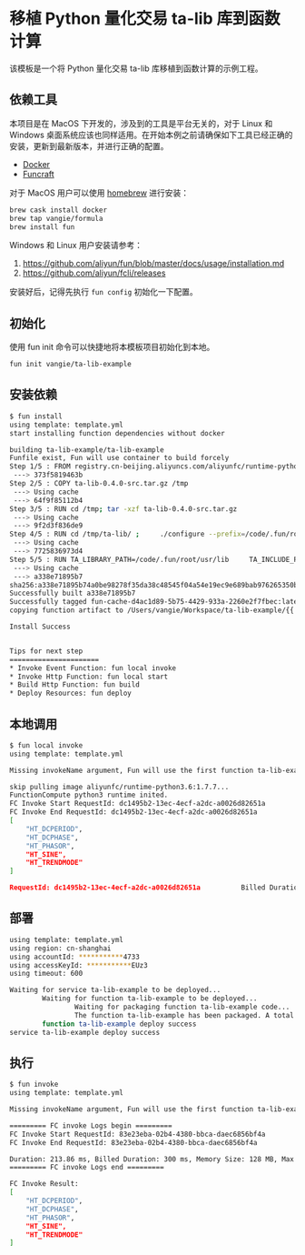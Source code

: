 # 移植 Python 量化交易 ta-lib 库到函数计算

该模板是一个将 Python 量化交易 ta-lib 库移植到函数计算的示例工程。

## 依赖工具

本项目是在 MacOS 下开发的，涉及到的工具是平台无关的，对于 Linux 和 Windows 桌面系统应该也同样适用。在开始本例之前请确保如下工具已经正确的安装，更新到最新版本，并进行正确的配置。

* [Docker](https://www.docker.com/)
* [Funcraft](https://github.com/alibaba/funcraft)

对于 MacOS 用户可以使用 [homebrew](https://brew.sh/) 进行安装：

```bash
brew cask install docker
brew tap vangie/formula
brew install fun
```

Windows 和 Linux 用户安装请参考：

1. https://github.com/aliyun/fun/blob/master/docs/usage/installation.md
2. https://github.com/aliyun/fcli/releases

安装好后，记得先执行 `fun config` 初始化一下配置。

## 初始化

使用 fun init 命令可以快捷地将本模板项目初始化到本地。

```bash
fun init vangie/ta-lib-example
```

## 安装依赖

```bash
$ fun install
using template: template.yml
start installing function dependencies without docker

building ta-lib-example/ta-lib-example
Funfile exist, Fun will use container to build forcely
Step 1/5 : FROM registry.cn-beijing.aliyuncs.com/aliyunfc/runtime-python3.6:build-1.7.7
 ---> 373f5819463b
Step 2/5 : COPY ta-lib-0.4.0-src.tar.gz /tmp
 ---> Using cache
 ---> 64f9f85112b4
Step 3/5 : RUN cd /tmp; tar -xzf ta-lib-0.4.0-src.tar.gz
 ---> Using cache
 ---> 9f2d3f836de9
Step 4/5 : RUN cd /tmp/ta-lib/ ;     ./configure --prefix=/code/.fun/root/usr ;     make ; make install
 ---> Using cache
 ---> 7725836973d4
Step 5/5 : RUN TA_LIBRARY_PATH=/code/.fun/root/usr/lib     TA_INCLUDE_PATH=/code/.fun/root/usr/include     fun-install pip install TA-Lib
 ---> Using cache
 ---> a338e71895b7
sha256:a338e71895b74a0be98278f35da38c48545f04a54e19ec9e689bab976265350b
Successfully built a338e71895b7
Successfully tagged fun-cache-d4ac1d89-5b75-4429-933a-2260e2f7fbec:latest
copying function artifact to /Users/vangie/Workspace/ta-lib-example/{{ projectName }}

Install Success


Tips for next step
======================
* Invoke Event Function: fun local invoke
* Invoke Http Function: fun local start
* Build Http Function: fun build
* Deploy Resources: fun deploy
```

## 本地调用

```bash
$ fun local invoke
using template: template.yml

Missing invokeName argument, Fun will use the first function ta-lib-example/ta-lib-example as invokeName

skip pulling image aliyunfc/runtime-python3.6:1.7.7...
FunctionCompute python3 runtime inited.
FC Invoke Start RequestId: dc1495b2-13ec-4ecf-a2dc-a0026d82651a
FC Invoke End RequestId: dc1495b2-13ec-4ecf-a2dc-a0026d82651a
[
    "HT_DCPERIOD",
    "HT_DCPHASE",
    "HT_PHASOR",
    "HT_SINE",
    "HT_TRENDMODE"
]

RequestId: dc1495b2-13ec-4ecf-a2dc-a0026d82651a          Billed Duration: 350 ms         Memory Size: 1998 MB    Max Memory Used: 34 MB
```

## 部署

```bash
using template: template.yml
using region: cn-shanghai
using accountId: ***********4733
using accessKeyId: ***********EUz3
using timeout: 600

Waiting for service ta-lib-example to be deployed...
        Waiting for function ta-lib-example to be deployed...
                Waiting for packaging function ta-lib-example code...
                The function ta-lib-example has been packaged. A total of 39 files files were compressed and the final size was 3.23 MB
        function ta-lib-example deploy success
service ta-lib-example deploy success
```

## 执行

```bash
$ fun invoke
using template: template.yml

Missing invokeName argument, Fun will use the first function ta-lib-example/ta-lib-example as invokeName

========= FC invoke Logs begin =========
FC Invoke Start RequestId: 83e23eba-02b4-4380-bbca-daec6856bf4a
FC Invoke End RequestId: 83e23eba-02b4-4380-bbca-daec6856bf4a

Duration: 213.86 ms, Billed Duration: 300 ms, Memory Size: 128 MB, Max Memory Used: 43.50 MB
========= FC invoke Logs end =========

FC Invoke Result:
[
    "HT_DCPERIOD",
    "HT_DCPHASE",
    "HT_PHASOR",
    "HT_SINE",
    "HT_TRENDMODE"
]
```
